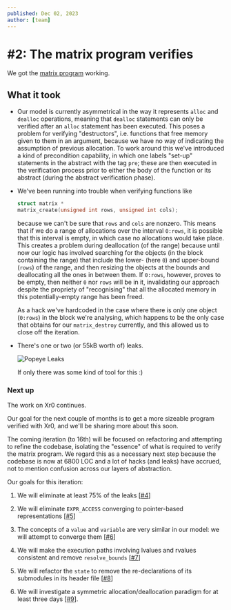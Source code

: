 ```yaml
---
published: Dec 02, 2023
author: [team]
---
```


# #2: The matrix program verifies

We got the [matrix program] working.

  [matrix program]: https://github.com/xr0-org/xr0/blob/700ba6d668bef7d9adace6f537c871095336c4a5/tests/3-program/matrix.x

## What it took

- Our model is currently asymmetrical in the way it represents `alloc` and
  `dealloc` operations, meaning that `dealloc` statements can only be verified
  after an `alloc` statement has been executed. This poses a problem for
  verifying "destructors", i.e. functions that free memory given to them in an
  argument, because we have no way of indicating the assumption of previous
  allocation. To work around this we've introduced a kind of precondition
  capability, in which one labels "set-up" statements in the abstract with the
  tag `pre`; these are then executed in the verification process prior to either
  the body of the function or its abstract (during the abstract verification
  phase).

- We've been running into trouble when verifying functions like
	
    ```C
    struct matrix *
    matrix_create(unsigned int rows, unsigned int cols);
    ```

  because we can't be sure that `rows` and `cols` are nonzero. This means that
  if we do a range of allocations over the interval `0:rows`, it is possible that
  this interval is empty, in which case no allocations would take place.  This
  creates a problem during deallocation (of the range) because until now our
  logic has involved searching for the objects (in the block containing the
  range) that include the lower- (here `0`) and upper-bound (`rows`) of the
  range, and then resizing the objects at the bounds and deallocating all the
  ones in between them. If `0:rows`, however, proves to be empty, then neither
  `0` nor `rows` will be in it, invalidating our approach despite the propriety
  of "recognising" that all the allocated memory in this potentially-empty range
  has been freed.

  As a hack we've hardcoded in the case where there is only one object
  (`0:rows`) in the block we're analysing, which happens to be the only case
  that obtains for our `matrix_destroy` currently, and this allowed us to close
  off the iteration.

- There's one or two (or 55kB worth of) leaks.
  
  ![Popeye Leaks](/updates/popeye-leaks.gif)

  If only there was some kind of tool for this :)

### Next up

The work on Xr0 continues.

Our goal for the next couple of months is to get a more sizeable program
verified with Xr0, and we'll be sharing more about this soon.

The coming iteration (to 16th) will be focused on refactoring and attempting to
refine the codebase, isolating the "essence" of what is required to verify the
matrix program. We regard this as a necessary next step because the codebase is
now at 6800 LOC and a lot of hacks (and leaks) have accrued, not to mention
confusion across our layers of abstraction.

Our goals for this iteration:

1. We will eliminate at least 75% of the leaks
   [[#4](https://todo.sr.ht/~lbnz/xr0/4)]

2. We will eliminate `EXPR_ACCESS` converging to pointer-based representations
   [[#5](https://todo.sr.ht/~lbnz/xr0/5)]

3. The concepts of a `value` and `variable` are very similar in our model:
   we will attempt to converge them
   [[#6](https://todo.sr.ht/~lbnz/xr0/6)]

4. We will make the execution paths involving lvalues and rvalues consistent and
   remove `resolve_bounds`
   [[#7](https://todo.sr.ht/~lbnz/xr0/7)]

5. We will refactor the `state` to remove the re-declarations of its
   submodules in its header file
   [[#8](https://todo.sr.ht/~lbnz/xr0/8)]

6. We will investigate a symmetric allocation/deallocation paradigm for at
   least three days
   [[#9](https://todo.sr.ht/~lbnz/xr0/9)].
